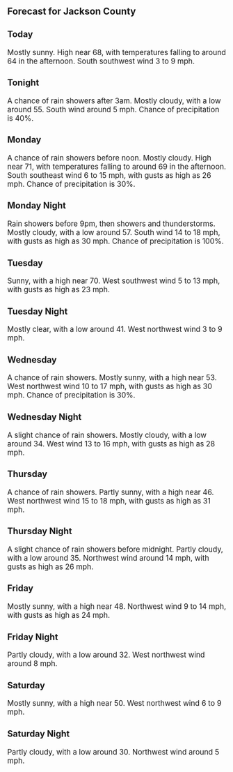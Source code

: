 <div>
   <h2>Forecast for Jackson County</h2>
   <p>
      <div style="font-size:120%">
         <h3>Today</h3>Mostly sunny. High near 68, with temperatures falling to around 64 in the afternoon. South southwest wind 3 to 9 mph.<br></div>
   </p>
   <p>
      <div style="font-size:120%">
         <h3>Tonight</h3>A chance of rain showers after 3am. Mostly cloudy, with a low around 55. South wind around 5 mph. Chance of precipitation
         is 40%.<br></div>
   </p>
   <p>
      <div style="font-size:120%">
         <h3>Monday</h3>A chance of rain showers before noon. Mostly cloudy. High near 71, with temperatures falling to around 69 in the afternoon.
         South southeast wind 6 to 15 mph, with gusts as high as 26 mph. Chance of precipitation is 30%.<br></div>
   </p>
   <p>
      <div style="font-size:120%">
         <h3>Monday Night</h3>Rain showers before 9pm, then showers and thunderstorms. Mostly cloudy, with a low around 57. South wind 14 to 18 mph, with
         gusts as high as 30 mph. Chance of precipitation is 100%.<br></div>
   </p>
   <p>
      <div style="font-size:120%">
         <h3>Tuesday</h3>Sunny, with a high near 70. West southwest wind 5 to 13 mph, with gusts as high as 23 mph.<br></div>
   </p>
   <p>
      <div style="font-size:120%">
         <h3>Tuesday Night</h3>Mostly clear, with a low around 41. West northwest wind 3 to 9 mph.<br></div>
   </p>
   <p>
      <div style="font-size:120%">
         <h3>Wednesday</h3>A chance of rain showers. Mostly sunny, with a high near 53. West northwest wind 10 to 17 mph, with gusts as high as 30 mph.
         Chance of precipitation is 30%.<br></div>
   </p>
   <p>
      <div style="font-size:120%">
         <h3>Wednesday Night</h3>A slight chance of rain showers. Mostly cloudy, with a low around 34. West wind 13 to 16 mph, with gusts as high as 28 mph.<br></div>
   </p>
   <p>
      <div style="font-size:120%">
         <h3>Thursday</h3>A chance of rain showers. Partly sunny, with a high near 46. West northwest wind 15 to 18 mph, with gusts as high as 31 mph.<br></div>
   </p>
   <p>
      <div style="font-size:120%">
         <h3>Thursday Night</h3>A slight chance of rain showers before midnight. Partly cloudy, with a low around 35. Northwest wind around 14 mph, with gusts
         as high as 26 mph.<br></div>
   </p>
   <p>
      <div style="font-size:120%">
         <h3>Friday</h3>Mostly sunny, with a high near 48. Northwest wind 9 to 14 mph, with gusts as high as 24 mph.<br></div>
   </p>
   <p>
      <div style="font-size:120%">
         <h3>Friday Night</h3>Partly cloudy, with a low around 32. West northwest wind around 8 mph.<br></div>
   </p>
   <p>
      <div style="font-size:120%">
         <h3>Saturday</h3>Mostly sunny, with a high near 50. West northwest wind 6 to 9 mph.<br></div>
   </p>
   <p>
      <div style="font-size:120%">
         <h3>Saturday Night</h3>Partly cloudy, with a low around 30. Northwest wind around 5 mph.<br></div>
   </p>
</div>